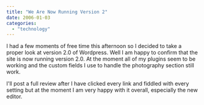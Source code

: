 ```yaml
---
title: "We Are Now Running Version 2"
date: 2006-01-03
categories: 
  - "technology"
---
```


I had a few moments of free time this afternoon so I decided to take a proper look at version 2.0 of Wordpress. Well I am happy to confirm that the site is now running version 2.0. At the moment all of my plugins seem to be working and the custom fields I use to handle the photography section still work.

I'll post a full review after I have clicked every link and fiddled with every setting but at the moment I am very happy with it overall, especially the new editor.
